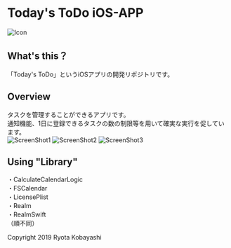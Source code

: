 # Today's ToDo iOS-APP
![Icon](https://github.com/naipaka/TodaysToDo/tree/images/icon.png)
  
## What's this？
「Today's ToDo」というiOSアプリの開発リポジトリです。
  
## Overview
タスクを管理することができるアプリです。  
通知機能、1日に登録できるタスクの数の制限等を用いて確実な実行を促しています。  
![ScreenShot1](https://github.com/naipaka/TodaysToDo/tree/images/SS1.png)
![ScreenShot2](https://github.com/naipaka/TodaysToDo/tree/images/SS2.png)
![ScreenShot3](https://github.com/naipaka/TodaysToDo/tree/images/SS3.png)
  
## Using "Library"
・CalculateCalendarLogic  
・FSCalendar  
・LicensePlist  
・Realm  
・RealmSwift  
（順不同）  
  
Copyright 2019 Ryota Kobayashi
